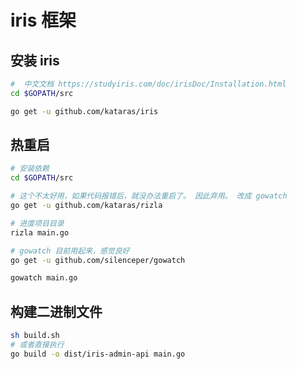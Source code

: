# iris 框架

## 安装 iris

```bash
#  中文文档 https://studyiris.com/doc/irisDoc/Installation.html
cd $GOPATH/src

go get -u github.com/kataras/iris
```

## 热重启

```bash
# 安装依赖
cd $GOPATH/src

# 这个不太好用，如果代码报错后，就没办法重启了。 因此弃用。 改成 gowatch
go get -u github.com/kataras/rizla

# 进度项目目录
rizla main.go

# gowatch 目前用起来，感觉良好
go get -u github.com/silenceper/gowatch

gowatch main.go
```

## 构建二进制文件

```bash
sh build.sh
# 或者直接执行
go build -o dist/iris-admin-api main.go
```
